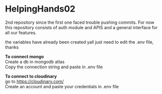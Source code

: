 # HelpingHands02
2nd repository since the first one faced trouble pushing commits. For now this repository consists of auth module and APIS and a general interface for all our features. <br />

the variables have already been created yall just need to edit the .env file, thanks

**To connect mongo**  <br />
Create a db in mongodb atlas  <br />
Copy the connection string and paste in .env file <br />

**To connect to cloudinary** <br />
go to https://cloudinary.com/  <br />
Create an account and paste your credentials in .env file <br />
